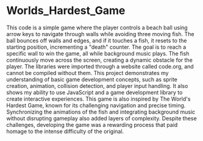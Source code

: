 # Worlds_Hardest_Game
This code is a simple game where the player controls a beach ball using arrow keys to navigate through walls while avoiding three moving fish. The ball bounces off walls and edges, and if it touches a fish, it resets to the starting position, incrementing a "death" counter. The goal is to reach a specific wall to win the game, all while background music plays. The fish continuously move across the screen, creating a dynamic obstacle for the player. The libraries were imported through a website called code.org, and cannot be compiled without them. This project demonstrates my understanding of basic game development concepts, such as sprite creation, animation, collision detection, and player input handling. It also shows my ability to use JavaScript and a game development library to create interactive experiences. This game is also inspired by The World's Hardest Game, known for its challenging navigation and precise timing. Synchronizing the animations of the fish and integrating background music without disrupting gameplay also added layers of complexity. Despite these challenges, developing the game was a rewarding process that paid homage to the intense difficulty of the original.
